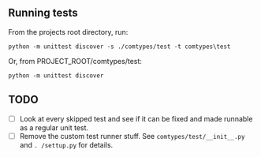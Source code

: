 Running tests
-------------
From the projects root directory, run:

    python -m unittest discover -s ./comtypes/test -t comtypes\test

Or, from PROJECT_ROOT/comtypes/test:

    python -m unittest discover

TODO
----

- [ ] Look at every skipped test and see if it can be fixed and made runnable as a regular
  unit test.
- [ ] Remove the custom test runner stuff. See `comtypes/test/__init__.py`
  and `. /settup.py` for details.
